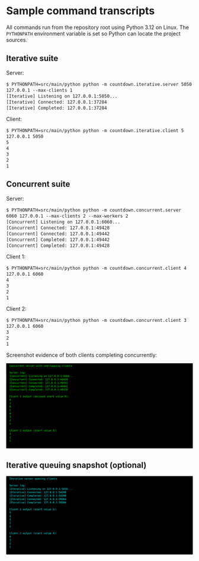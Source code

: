 # Sample command transcripts

All commands run from the repository root using Python 3.12 on Linux. The `PYTHONPATH` environment variable is set so Python can locate the project sources.

## Iterative suite

Server:
```text
$ PYTHONPATH=src/main/python python -m countdown.iterative.server 5050 127.0.0.1 --max-clients 1
[Iterative] Listening on 127.0.0.1:5050...
[Iterative] Connected: 127.0.0.1:37284
[Iterative] Completed: 127.0.0.1:37284
```

Client:
```text
$ PYTHONPATH=src/main/python python -m countdown.iterative.client 5 127.0.0.1 5050
5
4
3
2
1
```

## Concurrent suite

Server:
```text
$ PYTHONPATH=src/main/python python -m countdown.concurrent.server 6060 127.0.0.1 --max-clients 2 --max-workers 2
[Concurrent] Listening on 127.0.0.1:6060...
[Concurrent] Connected: 127.0.0.1:49428
[Concurrent] Connected: 127.0.0.1:49442
[Concurrent] Completed: 127.0.0.1:49442
[Concurrent] Completed: 127.0.0.1:49428
```

Client 1:
```text
$ PYTHONPATH=src/main/python python -m countdown.concurrent.client 4 127.0.0.1 6060
4
3
2
1
```

Client 2:
```text
$ PYTHONPATH=src/main/python python -m countdown.concurrent.client 3 127.0.0.1 6060
3
2
1
```

Screenshot evidence of both clients completing concurrently:

![Concurrent server handling overlapping clients](images/concurrent-proof.svg)

## Iterative queuing snapshot (optional)

![Iterative server queuing client connections](images/iterative-queue.svg)
